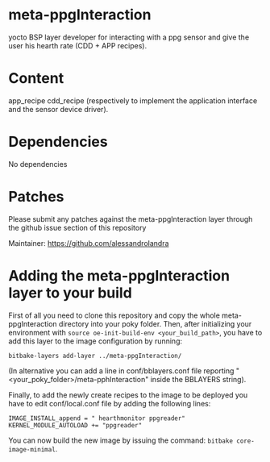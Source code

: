 # meta-ppgInteraction
yocto BSP layer developer for interacting with a ppg sensor and give the user his hearth rate (CDD + APP recipes).

Content
============

app_recipe
cdd_recipe
(respectively to implement the application interface and the sensor device driver).

Dependencies
============

No dependencies

Patches
=======

Please submit any patches against the meta-ppgInteraction layer through the github issue section of this repository

Maintainer: https://github.com/alessandrolandra

Adding the meta-ppgInteraction layer to your build
=================================================

First of all you need to clone this repository and copy the whole meta-ppgInteraction directory into your poky folder.
Then, after initializing your environment with
`source oe-init-build-env <your_build_path>`,
you have to add this layer to the image configuration by running:
```
bitbake-layers add-layer ../meta-ppgInteraction/
```
(In alternative you can add a line in conf/bblayers.conf file reporting "<your_poky_folder>/meta-pphInteraction" inside the BBLAYERS string).

Finally, to add the newly create recipes to the image to be deployed you have to edit conf/local.conf file by adding the following lines: 
```
IMAGE_INSTALL_append = " hearthmonitor ppgreader"
KERNEL_MODULE_AUTOLOAD += "ppgreader"
```

You can now build the new image by issuing the command: 
`bitbake core-image-minimal`.
